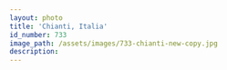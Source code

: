```yaml
---
layout: photo
title: 'Chianti, Italia'
id_number: 733
image_path: /assets/images/733-chianti-new-copy.jpg
description:
---
```


